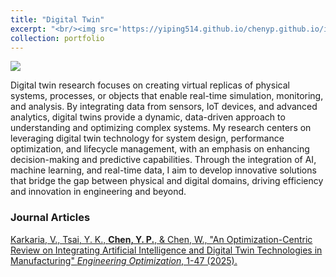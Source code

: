 ```yaml
---
title: "Digital Twin"
excerpt: "<br/><img src='https://yiping514.github.io/chenyp.github.io/images/DT.svg'>"
collection: portfolio
---
```


<img src='https://yiping514.github.io/chenyp.github.io/images/DT.svg'>

Digital twin research focuses on creating virtual replicas of physical systems, processes, or objects that enable real-time simulation, monitoring, and analysis. By integrating data from sensors, IoT devices, and advanced analytics, digital twins provide a dynamic, data-driven approach to understanding and optimizing complex systems. My research centers on leveraging digital twin technology for system design, performance optimization, and lifecycle management, with an emphasis on enhancing decision-making and predictive capabilities. Through the integration of AI, machine learning, and real-time data, I aim to develop innovative solutions that bridge the gap between physical and digital domains, driving efficiency and innovation in engineering and beyond.


### Journal Articles

[Karkaria, V., Tsai, Y. K., **Chen, Y. P.**, & Chen, W., "An Optimization-Centric Review on Integrating Artificial Intelligence and Digital Twin Technologies in Manufacturing" _Engineering Optimization_, 1-47 (2025).](https://yiping514.github.io/chenyp.github.io/publications/2025-01-02-EO-DT_review)






